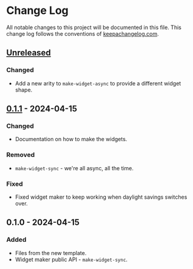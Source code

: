 # Change Log
All notable changes to this project will be documented in this file. This change log follows the conventions of [keepachangelog.com](http://keepachangelog.com/).

## [Unreleased]
### Changed
- Add a new arity to `make-widget-async` to provide a different widget shape.

## [0.1.1] - 2024-04-15
### Changed
- Documentation on how to make the widgets.

### Removed
- `make-widget-sync` - we're all async, all the time.

### Fixed
- Fixed widget maker to keep working when daylight savings switches over.

## 0.1.0 - 2024-04-15
### Added
- Files from the new template.
- Widget maker public API - `make-widget-sync`.

[Unreleased]: https://sourcehost.site/your-name/cl4/compare/0.1.1...HEAD
[0.1.1]: https://sourcehost.site/your-name/cl4/compare/0.1.0...0.1.1
